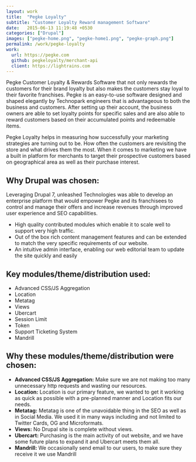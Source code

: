 ```yaml
---
layout: work
title:  "Pegke Loyalty"
subtitle: "Customer Loyalty Reward management Software"
date:   2015-06-13 11:19:48 +0530
categories: ["Drupal"]
images: ["pegke-home.png", "pegke-home1.png", "pegke-graph.png"]
permalink: /work/pegke-loyalty
work:
  url: https://pegke.com
  github: pegkeloyalty/merchant-api
  client: https://lightrains.com
---
```


Pegke Customer Loyalty & Rewards Software that not only rewards the customers for their brand loyalty but also makes the customers stay loyal to their favorite franchises. Pegke is an easy-to-use software designed and shaped elegantly by Technopark engineers that is advantageous to both the business and customers. After setting up their account, the business owners are able to set loyalty points for specific sales and are also able to reward customers based on their accumulated points and redeemable items.


Pegke Loyalty helps in measuring how successfully your marketing strategies are turning out to be. How often the customers are revisiting the store and what drives them the most. When it comes to marketing we have a built in platform for merchants to target their prospective customers based on geographical area as well as their purchase interest.

## Why Drupal was chosen:
Leveraging Drupal 7, unleashed Technologies was able to develop an enterprise platform that would empower Pegke and its franchisees to control and manage their offers and increase revenues through improved user experience and SEO capabilities.

 * High quality contributed modules which enable it to scale well to support very high traffic.
 * Out of the box rich content management features and can be extended to match the very specific requirements of our website.
 * An intuitive admin interface, enabling our web editorial team to update the site quickly and easily


## Key modules/theme/distribution used:
 * Advanced CSS/JS Aggregation
 * Location
 * Metatag
 * Views
 * Ubercart
 * Session Limit
 * Token
 * Support Ticketing System
 * Mandrill

## Why these modules/theme/distribution were chosen:
 * **Advanced CSS/JS Aggregation:** Make sure we are not making too many unnecessary http requests and wasting our resources.
 * **Location:** Location is our primary feature, we wanted to get it working as quick as possible with a pre-planned manner and Location fits our needs.
 * **Metatag:** Metatag is one of the unavoidable thing in the SEO as well as in Social Media. We used it in many ways including and not limited to Twitter Cards, OG and Microformats.
 * **Views:** No Drupal site is complete without views.
 * **Ubercart:** Purchasing is the main activity of out website, and we have some future plans to expand it and Ubercart meets them all.
 * **Mandrill:** We occasionally send email to our users, to make sure they receive it we use Mandrill
